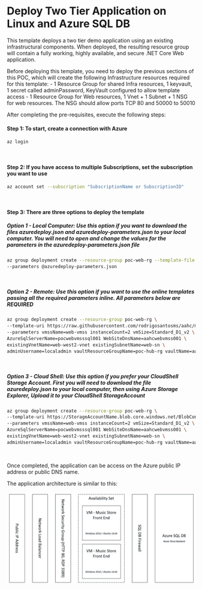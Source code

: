 # Deploy Two Tier Application on Linux and Azure SQL DB

This template deploys a two tier demo application using an existing infrastructural components. When deployed, the resulting resource group will contain a fully working, highly available, and secure .NET Core Web application. 

Before deploying this template, you need to deploy the previous sections of this POC, which will create the following Infrastructure resources required for this template:
    - 1 Resource Group for shared Infra resources, 1 keyvault, 1 secret called adminPassword, KeyVault configured to allow template access
    - 1 Resource Group for Web resources, 1 Vnet + 1 Subnet + 1 NSG for web resources. The NSG should allow ports TCP 80 and 50000 to 50010

After completing the pre-requisites, execute the following steps:

#### Step 1: To start, create a connection with Azure

```bash
az login
```

<br>

#### Step 2: If you have access to multiple Subscriptions, set the subscription you want to use

```bash
az account set --subscription "SubscriptionName or SubscriptionID"
```

<br>

#### Step 3: There are three options to deploy the template

##### Option 1 - Local Computer: Use this option if you want to download the files azuredeploy.json and azuredeploy-parameters.json to your local computer. You will need to open and change the values for the parameters in the azuredeploy-parameters.json file

```bash
az group deployment create --resource-group poc-web-rg --template-file azuredeploy.json \
--parameters @azuredeploy-parameters.json
```

<br>

##### Option 2 - Remote: Use this option if you want to use the online templates passing all the required parameters inline. All parameters below are REQUIRED

```bash
az group deployment create --resource-group poc-web-rg \
--template-uri https://raw.githubusercontent.com/rodrigosantosms/aahc/master/2-poc/2-1-maintrack/templates/vmscaleset/azuredeploy.json \
--parameters vmssName=web-vmss instanceCount=2 vmSize=Standard_D1_v2 \
AzureSqlServerName=pocwebvmsssql001 WebSiteDnsName=aahcwebvmss001 \
existingVnetName=web-west2-vnet existingSubnetName=web-sn \
adminUsername=localadmin vaultResourceGroupName=poc-hub-rg vaultName=aahckv mySecret=adminPassword
```

<br>

##### Option 3 - Cloud Shell: Use this option if you prefer your CloudShell Storage Account. First you will need to download the file azuredeploy.json to your local computer, then using Azure Storage Explorer, Upload it to your CloudShell StorageAccount

```bash
az group deployment create --resource-group poc-web-rg \
--template-uri https://StorageAccountName.blob.core.windows.net/BlobContainerName/azuredeploy.json \
--parameters vmssName=web-vmss instanceCount=2 vmSize=Standard_D1_v2 \
AzureSqlServerName=pocwebvmsssql001 WebSiteDnsName=aahcwebvmss001 \
existingVnetName=web-west2-vnet existingSubnetName=web-sn \
adminUsername=localadmin vaultResourceGroupName=poc-hub-rg vaultName=aahckv mySecret=adminPassword
```

<br>

Once completed, the application can be access on the Azure public IP address or public DNS name.

The application architecture is similar to this:

![](./images/architecture.png)
